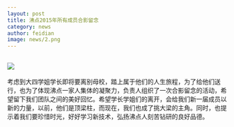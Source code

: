 ```yaml
---
layout: post
title: 沸点2015年所有成员合影留念
category: news
author: feidian
image: news/2.png
---
```


![](/public/img/news/2.png)   
---
考虑到大四学姐学长即将要离别母校，踏上属于他们的人生旅程，为了给他们送行，也为了体现沸点一家人集体的凝聚力，负责人组织了一次合影留念的活动，希望留下我们团队之间的美好回忆。希望学长学姐们的离开，会给我们新一届成员以新的力量，以前，他们是顶梁柱，而现在，我们也成了挑大梁的主角。同时，也提示着我们要珍惜时光，好好学习新技术，弘扬沸点人刻苦钻研的良好品德。
